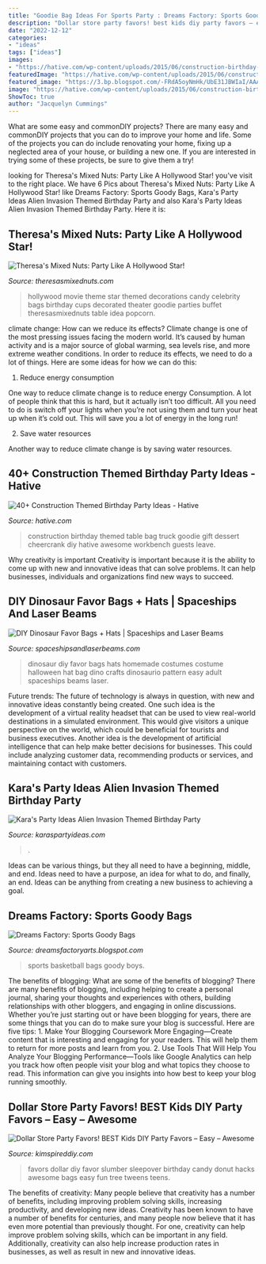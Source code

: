 ```yaml
---
title: "Goodie Bag Ideas For Sports Party : Dreams Factory: Sports Goody Bags"
description: "Dollar store party favors! best kids diy party favors – easy – awesome"
date: "2022-12-12"
categories:
- "ideas"
tags: ["ideas"]
images:
- "https://hative.com/wp-content/uploads/2015/06/construction-birthday-party/34-construction-themed-birthday-party.jpg"
featuredImage: "https://hative.com/wp-content/uploads/2015/06/construction-birthday-party/34-construction-themed-birthday-party.jpg"
featured_image: "https://3.bp.blogspot.com/-FRdA5oyNmHk/UbE31JBWIaI/AAAAAAAAFxc/nUH_f850H-o/s1600/018.JPG"
image: "https://hative.com/wp-content/uploads/2015/06/construction-birthday-party/34-construction-themed-birthday-party.jpg"
ShowToc: true
author: "Jacquelyn Cummings"
---
```



What are some easy and commonDIY projects?
There are many easy and commonDIY projects that you can do to improve your home and life. Some of the projects you can do include renovating your home, fixing up a neglected area of your house, or building a new one. If you are interested in trying some of these projects, be sure to give them a try!

	

		
looking for Theresa&#039;s Mixed Nuts: Party Like A Hollywood Star! you've visit to the right place. We have 6 Pics about Theresa&#039;s Mixed Nuts: Party Like A Hollywood Star! like Dreams Factory: Sports Goody Bags, Kara&#039;s Party Ideas Alien Invasion Themed Birthday Party and also Kara&#039;s Party Ideas Alien Invasion Themed Birthday Party. Here it is:
		
    
## Theresa&#039;s Mixed Nuts: Party Like A Hollywood Star!

<img loading=lazy src="https://3.bp.blogspot.com/-FRdA5oyNmHk/UbE31JBWIaI/AAAAAAAAFxc/nUH_f850H-o/s1600/018.JPG" onerror="this.onerror=null;this.src='https://tse2.mm.bing.net/th?id=OIP.fEpwi5D_qXqUNY7u69SCOQHaJ4&amp;pid=15.1';" alt="Theresa&#039;s Mixed Nuts: Party Like A Hollywood Star!">

_Source: theresasmixednuts.com_

>hollywood movie theme star themed decorations candy celebrity bags birthday cups decorated theater goodie parties buffet theresasmixednuts table idea popcorn. 

	

climate change: How can we reduce its effects?
Climate change is one of the most pressing issues facing the modern world. It’s caused by human activity and is a major source of global warming, sea levels rise, and more extreme weather conditions. In order to reduce its effects, we need to do a lot of things. Here are some ideas for how we can do this:
1) Reduce energy consumption

One way to reduce climate change is to reduce energy Consumption. A lot of people think that this is hard, but it actually isn’t too difficult. All you need to do is switch off your lights when you’re not using them and turn your heat up when it’s cold out. This will save you a lot of energy in the long run! 

2) Save water resources

Another way to reduce climate change is by saving water resources.

    
## 40+ Construction Themed Birthday Party Ideas - Hative

<img loading=lazy src="https://hative.com/wp-content/uploads/2015/06/construction-birthday-party/34-construction-themed-birthday-party.jpg" onerror="this.onerror=null;this.src='https://tse1.mm.bing.net/th?id=OIP.ReTwfQs_dhHGtMCuliy65gHaE8&amp;pid=15.1';" alt="40+ Construction Themed Birthday Party Ideas - Hative">

_Source: hative.com_

>construction birthday themed table bag truck goodie gift dessert cheercrank diy hative awesome workbench guests leave. 

	

Why creativity is important
Creativity is important because it is the ability to come up with new and innovative ideas that can solve problems. It can help businesses, individuals and organizations find new ways to succeed.

    
## DIY Dinosaur Favor Bags + Hats | Spaceships And Laser Beams

<img loading=lazy src="http://spaceshipsandlaserbeams.com/wp-content/uploads/2015/09/dinosaur-favor-bag-94493py.jpg" onerror="this.onerror=null;this.src='https://tse4.mm.bing.net/th?id=OIP.jj46i9mqzRR70k3DpGX4ZAHaLm&amp;pid=15.1';" alt="DIY Dinosaur Favor Bags + Hats | Spaceships and Laser Beams">

_Source: spaceshipsandlaserbeams.com_

>dinosaur diy favor bags hats homemade costumes costume halloween hat bag dino crafts dinosaurio pattern easy adult spaceships beams laser. 

	

Future trends:
The future of technology is always in question, with new and innovative ideas constantly being created. One such idea is the development of a virtual reality headset that can be used to view real-world destinations in a simulated environment. This would give visitors a unique perspective on the world, which could be beneficial for tourists and business executives. Another idea is the development of artificial intelligence that can help make better decisions for businesses. This could include analyzing customer data, recommending products or services, and maintaining contact with customers.

    
## Kara&#039;s Party Ideas Alien Invasion Themed Birthday Party

<img loading=lazy src="https://karaspartyideas.com/wp-content/uploads/2014/12/alien7-682x1024.jpg" onerror="this.onerror=null;this.src='https://tse3.mm.bing.net/th?id=OIP.4PcAsPEwsNsyrgZvLew3-wHaLH&amp;pid=15.1';" alt="Kara&#039;s Party Ideas Alien Invasion Themed Birthday Party">

_Source: karaspartyideas.com_

>. 

	

Ideas can be various things, but they all need to have a beginning, middle, and end. Ideas need to have a purpose, an idea for what to do, and finally, an end. Ideas can be anything from creating a new business to achieving a goal.

    
## Dreams Factory: Sports Goody Bags

<img loading=lazy src="http://4.bp.blogspot.com/-U4dAsZER0Wc/UmR4VCojkHI/AAAAAAAAA7o/HCKU_btP6Qw/s1600/PA027511+-+Copy.JPG" onerror="this.onerror=null;this.src='https://tse1.mm.bing.net/th?id=OIP._9NUJzNs-wHsVort14Sc4gHaFj&amp;pid=15.1';" alt="Dreams Factory: Sports Goody Bags">

_Source: dreamsfactoryarts.blogspot.com_

>sports basketball bags goody boys. 

	

The benefits of blogging: What are some of the benefits of blogging?
There are many benefits of blogging, including helping to create a personal journal, sharing your thoughts and experiences with others, building relationships with other bloggers, and engaging in online discussions. Whether you’re just starting out or have been blogging for years, there are some things that you can do to make sure your blog is successful. Here are five tips: 1. Make Your Blogging Coursework More Engaging—Create content that is interesting and engaging for your readers. This will help them to return for more posts and learn from you.
2. Use Tools That Will Help You Analyze Your Blogging Performance—Tools like Google Analytics can help you track how often people visit your blog and what topics they choose to read. This information can give you insights into how best to keep your blog running smoothly.


    
## Dollar Store Party Favors! BEST Kids DIY Party Favors – Easy – Awesome

<img loading=lazy src="https://kimspireddiy.com/wp-content/uploads/2020/01/party-favors-dollar-store-donuts-candy-3.jpg" onerror="this.onerror=null;this.src='https://tse2.mm.bing.net/th?id=OIP.OI0t-qrSY_jiV6hp0ndsMwHaJ4&amp;pid=15.1';" alt="Dollar Store Party Favors! BEST Kids DIY Party Favors – Easy – Awesome">

_Source: kimspireddiy.com_

>favors dollar diy favor slumber sleepover birthday candy donut hacks awesome bags easy fun tree tweens teens. 

	

The benefits of creativity: Many people believe that creativity has a number of benefits, including improving problem solving skills, increasing productivity, and developing new ideas.
Creativity has been known to have a number of benefits for centuries, and many people now believe that it has even more potential than previously thought. For one, creativity can help improve problem solving skills, which can be important in any field. Additionally, creativity can also help increase production rates in businesses, as well as result in new and innovative ideas.

